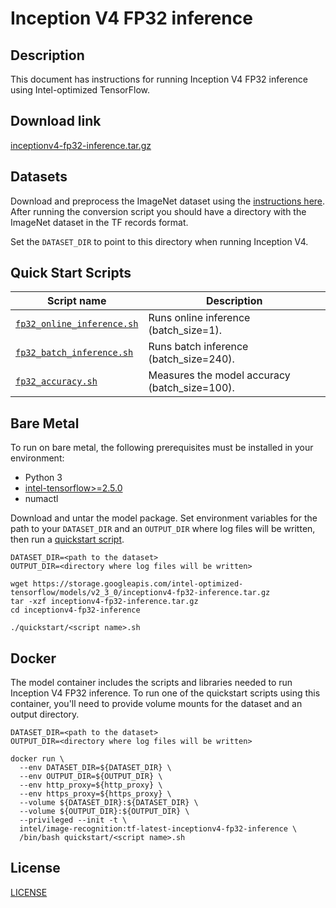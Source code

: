 <!--- 0. Title -->
# Inception V4 FP32 inference

<!-- 10. Description -->
## Description

This document has instructions for running Inception V4 FP32 inference using
Intel-optimized TensorFlow.

<!--- 20. Download link -->
## Download link

[inceptionv4-fp32-inference.tar.gz](https://storage.googleapis.com/intel-optimized-tensorflow/models/v2_3_0/inceptionv4-fp32-inference.tar.gz)

<!--- 30. Datasets -->
## Datasets

Download and preprocess the ImageNet dataset using the [instructions here](/datasets/imagenet/README.md).
After running the conversion script you should have a directory with the
ImageNet dataset in the TF records format.

Set the `DATASET_DIR` to point to this directory when running Inception V4.

<!--- 40. Quick Start Scripts -->
## Quick Start Scripts

| Script name | Description |
|-------------|-------------|
| [`fp32_online_inference.sh`](/quickstart/image_recognition/tensorflow/inceptionv4/inference/cpu/fp32/fp32_online_inference.sh) | Runs online inference (batch_size=1). |
| [`fp32_batch_inference.sh`](/quickstart/image_recognition/tensorflow/inceptionv4/inference/cpu/fp32/fp32_batch_inference.sh) | Runs batch inference (batch_size=240). |
| [`fp32_accuracy.sh`](/quickstart/image_recognition/tensorflow/inceptionv4/inference/cpu/fp32/fp32_accuracy.sh) | Measures the model accuracy (batch_size=100). |

<!--- 50. Bare Metal -->
## Bare Metal

To run on bare metal, the following prerequisites must be installed in your environment:
* Python 3
* [intel-tensorflow>=2.5.0](https://pypi.org/project/intel-tensorflow/)
* numactl

Download and untar the model package.
Set environment variables for the path to your `DATASET_DIR` and an
`OUTPUT_DIR` where log files will be written, then run a 
[quickstart script](#quick-start-scripts).

```
DATASET_DIR=<path to the dataset>
OUTPUT_DIR=<directory where log files will be written>

wget https://storage.googleapis.com/intel-optimized-tensorflow/models/v2_3_0/inceptionv4-fp32-inference.tar.gz
tar -xzf inceptionv4-fp32-inference.tar.gz
cd inceptionv4-fp32-inference

./quickstart/<script name>.sh
```

<!--- 60. Docker -->
## Docker

The model container includes the scripts and libraries needed to run 
Inception V4 FP32 inference. To run one of the quickstart scripts 
using this container, you'll need to provide volume mounts for the dataset 
and an output directory.

```
DATASET_DIR=<path to the dataset>
OUTPUT_DIR=<directory where log files will be written>

docker run \
  --env DATASET_DIR=${DATASET_DIR} \
  --env OUTPUT_DIR=${OUTPUT_DIR} \
  --env http_proxy=${http_proxy} \
  --env https_proxy=${https_proxy} \
  --volume ${DATASET_DIR}:${DATASET_DIR} \
  --volume ${OUTPUT_DIR}:${OUTPUT_DIR} \
  --privileged --init -t \
  intel/image-recognition:tf-latest-inceptionv4-fp32-inference \
  /bin/bash quickstart/<script name>.sh
```

<!--- 80. License -->
## License

[LICENSE](/LICENSE)

